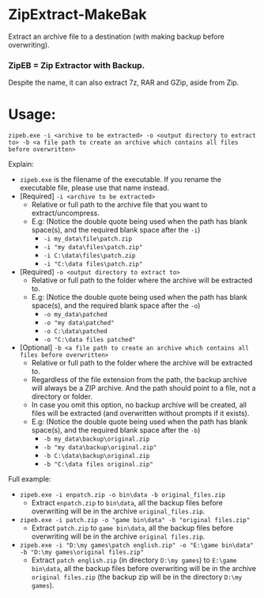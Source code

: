 # ZipExtract-MakeBak
 Extract an archive file to a destination (with making backup before overwriting).

### ZipEB = Zip Extractor with Backup.
 Despite the name, it can also extract 7z, RAR and GZip, aside from Zip.
 
# Usage:
 ```
 zipeb.exe -i <archive to be extracted> -o <output directory to extract to> -b <a file path to create an archive which contains all files before overwritten>
 ```
 Explain:
 * `zipeb.exe` is the filename of the executable. If you rename the executable file, please use that name instead.
 * [Required] `-i <archive to be extracted>`
   * Relative or full path to the archive file that you want to extract/uncompress.
   * E.g: (Notice the double quote being used when the path has blank space(s), and the required blank space after the `-i`)
     * `-i my_data\file\patch.zip`
     * `-i "my data\files\patch.zip"`
     * `-i C:\data\files\patch.zip`
     * `-i "C:\data files\patch.zip"`
 * [Required] `-o <output directory to extract to>`
   * Relative or full path to the folder where the archive will be extracted to.
   * E.g: (Notice the double quote being used when the path has blank space(s), and the required blank space after the `-o`)
     * `-o my_data\patched`
     * `-o "my data\patched"`
     * `-o C:\data\patched`
     * `-o "C:\data files patched"`
 * [Optional] `-b <a file path to create an archive which contains all files before overwritten>`
   * Relative or full path to the folder where the archive will be extracted to.
   * Regardless of the file extension from the path, the backup archive will always be a ZIP archive. And the path should point to a file, not a directory or folder.
   * In case you omit this option, no backup archive will be created, all files will be extracted (and overwritten without prompts if it exists).
   * E.g: (Notice the double quote being used when the path has blank space(s), and the required blank space after the `-b`)
     * `-b my_data\backup\original.zip`
     * `-b "my data\backup\original.zip"`
     * `-b C:\data\backup\original.zip`
     * `-b "C:\data files original.zip"`
     
 Full example:
 * `zipeb.exe -i enpatch.zip -o bin\data -b original_files.zip`
   * Extract `enpatch.zip` to `bin\data`, all the backup files before overwriting will be in the archive `original_files.zip`.
 * `zipeb.exe -i patch.zip -o "game bin\data" -b "original files.zip"`
   * Extract `patch.zip` to `game bin\data`, all the backup files before overwriting will be in the archive `original files.zip`.
 * `zipeb.exe -i "D:\my games\patch english.zip" -o "E:\game bin\data" -b "D:\my games\original files.zip"`
   * Extract `patch english.zip` (in directory `D:\my games`) to `E:\game bin\data`, all the backup files before overwriting will be in the archive `original files.zip` (the backup zip will be in the directory `D:\my games`).